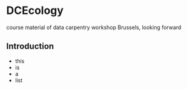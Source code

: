 # DCEcology
course material of data carpentry workshop Brussels, looking forward

## Introduction

* this
* is 
* a
* list
